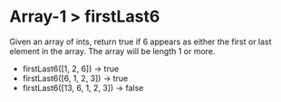 # Array-1 > firstLast6

Given an array of ints, return true if 6 appears as either the first or last element in the array. The array will be length 1 or more.

- firstLast6([1, 2, 6]) → true
- firstLast6([6, 1, 2, 3]) → true
- firstLast6([13, 6, 1, 2, 3]) → false